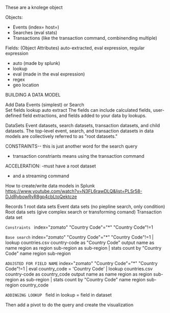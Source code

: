 These are a knolege object

Objects:
- Events (index= host=)
- Searches (eval stats)
- Transactions   (like the transaction command, combinending multiple)

Fields: (Object Attributes) auto-extracted, eval expression, regular expression
- auto (made by splunk)
- lookup 
- eval (made in the eval expression)
- regex
- geo location 


BUILDING A DATA MODEL

Add Data
    Events (simplest)
    or 
    Search  
Set fields
    lookup
    auto
    extract   The fields can include calculated fields, user-defined field extractions, and fields added to your data by lookups.

DataSets
Event datasets, search datasets, transaction datasets, and child datasets.
The top-level event, search, and transaction datasets in data models are collectively referred to as "root datasets."

CONSTRAINTS-- this is just another word for the search query
- transaction constriants means using the transaction command

ACCELERATION:
-must have a root dataset
- and a streaming command

    






How to create/write data models in Splunk
https://www.youtube.com/watch?v=N3FL6rawDLQ&list=PLSr58-DJdRybowRyR8gp4cbLtoQektcze

Records 1 root data sets
Event data sets (no piepline search, only condition)
Root data sets (give complex search or transforming comand)
Transaction data set 

```Constraints ```
index="zomato" "Country Code"="*" "Country Code"!=1


```Base search```
index="zomato" "Country Code"="*" "Country Code"!=1
| lookup countries.csv country-code as "Country Code" output name as name region as region sub-region as sub-region
| stats count by "Country Code" name region sub-region

```ADUJSTED FOR FIELD NAME```
index="zomato" "Country Code"="*" "Country Code"!=1
| eval country_code = 'Country Code'
| lookup countries.csv country-code as country_code output name as name region as region sub-region as sub-region
| stats count by "Country Code" name region sub-region country_code

```ADDINGING LOOKUP ```
field in lookup = field in dataset 

Then add a pivot to do the query and create the visualization